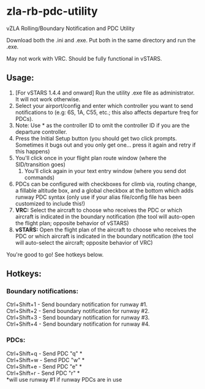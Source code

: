 # zla-rb-pdc-utility
vZLA Rolling/Boundary Notification and PDC Utility

Download both the .ini and .exe. Put both in the same directory and run the .exe.

May not work with VRC. Should be fully functional in vSTARS.

## Usage:
1. [For vSTARS 1.4.4 and onward] Run the utility .exe file as administrator. It will not work otherwise.
2. Select your airport/config and enter which controller you want to send notifications to (e.g: 6S, 1A, C55, etc.; this also affects departure freq for PDCs).
3. Note: Use * as the controller ID to omit the controller ID if you are the departure controller.
4. Press the Initial Setup button (you should get two click prompts. Sometimes it bugs out and you only get one... press it again and retry if this happens)
5. You'll click once in your flight plan route window (where the SID/transition goes)
    1. You'll click again in your text entry window (where you send dot commands)  
6. PDCs can be configured with checkboxes for climb via, routing change, a fillable altitude box, and a global checkbox at the bottom which adds runway PDC syntax (only use if your alias file/config file has been customized to include this!)  
7. **VRC:** Select the aircraft to choose who receives the PDC or which aircraft is indicated in the boundary notification (the tool will auto-open the flight plan; opposite behavior of vSTARS)
8. **vSTARS:** Open the flight plan of the aircraft to choose who receives the PDC or which aircraft is indicated in the boundary notification (the tool will auto-select the aircraft; opposite behavior of VRC)

You're good to go! See hotkeys below. 

## Hotkeys:
### Boundary notifications:
Ctrl+Shift+1 - Send boundary notification for runway #1.  
Ctrl+Shift+2 - Send boundary notification for runway #2.  
Ctrl+Shift+3 - Send boundary notification for runway #3.  
Ctrl+Shift+4 - Send boundary notification for runway #4.  

### PDCs:
Ctrl+Shift+q - Send PDC "q" \*  
Ctrl+Shift+w - Send PDC "w" \*  
Ctrl+Shift+e - Send PDC "e" \*  
Ctrl+Shift+r - Send PDC "r" \*  
\*will use runway #1 if runway PDCs are in use
